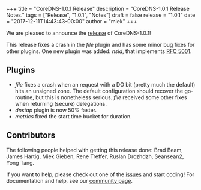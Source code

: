 +++
title = "CoreDNS-1.0.1 Release"
description = "CoreDNS-1.0.1 Release Notes."
tags = ["Release", "1.0.1", "Notes"]
draft = false
release = "1.0.1"
date = "2017-12-11T14:43:43-00:00"
author = "miek"
+++

We are pleased to announce the [release](https://github.com/coredns/coredns/releases/tag/v1.0.1) of CoreDNS-1.0.1!

This release fixes a crash in the *file* plugin and has some minor bug fixes for other plugins.
One new plugin was added: *nsid*, that implements [RFC 5001](https://tools.ietf.org/html/rfc5001).

## Plugins
* *file* fixes a crash when an request with a DO bit (pretty much the default) hits an unsigned zone. The default configuration should recover the go-routine, but this is nonetheless serious. *file* received some other fixes when returning (secure) delegations.
* *dnstap* plugin is now 50% faster.
* *metrics* fixed the start time bucket for duration.

## Contributors

The following people helped with getting this release done:
Brad Beam,
James Hartig,
Miek Gieben,
Rene Treffer,
Ruslan Drozhdzh,
Seansean2,
Yong Tang.

If you want to help, please check out one of the
[issues](https://github.com/coredns/coredns/issues/) and start coding! For documentation and help,
see our [community page](https://coredns.io/community/).
